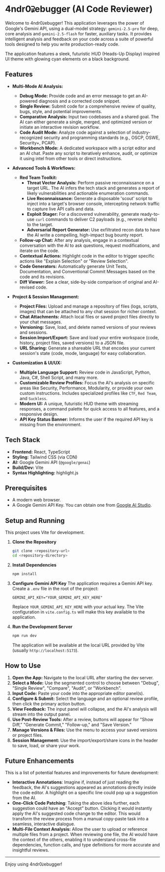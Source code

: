 # 4ndr0⫌ebugger (AI Code Reviewer)

Welcome to 4ndr0⫌ebugger! This application leverages the power of Google's Gemini API, using a dual-model strategy: `gemini-2.5-pro` for deep, core analysis and `gemini-2.5-flash` for faster, auxiliary tasks. It provides intelligent analysis and feedback on your code across a suite of powerful tools designed to help you write production-ready code.

The application features a sleek, futuristic HUD (Heads-Up Display) inspired UI theme with glowing cyan elements on a black background.

## Features

*   **Multi-Mode AI Analysis:**
    *   **Debug Mode:** Provide code and an error message to get an AI-powered diagnosis and a corrected code snippet.
    *   **Single Review:** Submit code for a comprehensive review of quality, bugs, style, and potential improvements.
    *   **Comparative Analysis:** Input two codebases and a shared goal. The AI can either generate a single, merged, and optimized version or initiate an interactive revision workflow.
    *   **Code Audit Mode:** Analyze code against a selection of industry-recognized security and programming standards (e.g., OSCP, OSWE, Security+, PCAP).
    *   **Workbench Mode:** A dedicated workspace with a script editor and an AI chat. Paste any script to iteratively enhance, audit, or optimize it using intel from other tools or direct instructions.

*   **Advanced Tools & Workflows:**
    *   **Red Team Toolkit:**
        *   **Threat Vector Analysis:** Perform passive reconnaissance on a target URL. The AI infers the tech stack and generates a report of likely vulnerabilities and actionable enumeration commands.
        *   **Live Reconnaissance:** Generate a disposable 'scout' script to inject into a target's browser console, intercepting network traffic to capture live API calls and data.
        *   **Exploit Stager:** For a discovered vulnerability, generate ready-to-use `curl` commands to deliver C2 payloads (e.g., reverse shells) to the target.
        *   **Adversarial Report Generator:** Use exfiltrated recon data to have the AI write a compelling, high-impact bug bounty report.
    *   **Follow-up Chat:** After any analysis, engage in a contextual conversation with the AI to ask questions, request modifications, and iterate on the code.
    *   **Contextual Actions:** Highlight code in the editor to trigger specific actions like "Explain Selection" or "Review Selection".
    *   **Code Generators:** Automatically generate Unit Tests, Documentation, and Conventional Commit Messages based on the code and its revisions.
    *   **Diff Viewer:** See a clear, side-by-side comparison of original and AI-revised code.

*   **Project & Session Management:**
    *   **Project Files:** Upload and manage a repository of files (logs, scripts, images) that can be attached to any chat session for richer context.
    *   **Chat Attachments:** Attach local files or saved project files directly to your chat messages.
    *   **Versioning:** Save, load, and delete named versions of your reviews and sessions.
    *   **Session Import/Export:** Save and load your entire workspace (code, history, project files, saved versions) to a JSON file.
    *   **URL Sharing:** Generate a shareable URL that encodes your current session's state (code, mode, language) for easy collaboration.

*   **Customization & UI/UX:**
    *   **Multiple Language Support:** Review code in JavaScript, Python, Java, C#, Shell Script, and many more.
    *   **Customizable Review Profiles:** Focus the AI's analysis on specific areas like Security, Performance, Modularity, or provide your own custom instructions. Includes specialized profiles like `CTF`, `Red Team`, and `Suckless`.
    *   **Modern UI:** A unique, futuristic HUD theme with streaming responses, a command palette for quick access to all features, and a responsive design.
    *   **API Key Status Banner:** Informs the user if the required API key is missing from the environment.

## Tech Stack

*   **Frontend:** React, TypeScript
*   **Styling:** Tailwind CSS (via CDN)
*   **AI:** Google Gemini API (`@google/genai`)
*   **Build/Dev:** Vite
*   **Syntax Highlighting:** highlight.js

## Prerequisites

*   A modern web browser.
*   A Google Gemini API Key. You can obtain one from [Google AI Studio](https://aistudio.google.com/app/apikey).

## Setup and Running

This project uses Vite for development.

1.  **Clone the Repository**
    ```bash
    git clone <repository-url>
    cd <repository-directory>
    ```

2.  **Install Dependencies**
    ```bash
    npm install
    ```

3.  **Configure Gemini API Key**
    The application requires a Gemini API key. Create a `.env` file in the root of the project:
    ```
    GEMINI_API_KEY="YOUR_GEMINI_API_KEY_HERE"
    ```
    Replace `YOUR_GEMINI_API_KEY_HERE` with your actual key. The Vite configuration in `vite.config.ts` will make this key available to the application.

4.  **Run the Development Server**
    ```bash
    npm run dev
    ```
    The application will be available at the local URL provided by Vite (usually `http://localhost:5173`).

## How to Use

1.  **Open the App:** Navigate to the local URL after starting the dev server.
2.  **Select a Mode:** Use the segmented control to choose between "Debug", "Single Review", "Compare", "Audit", or "Workbench".
3.  **Input Code:** Paste your code into the appropriate editor panel(s).
4.  **Configure & Submit:** Select the language and an optional review profile, then click the primary action button.
5.  **View Feedback:** The input panel will collapse, and the AI's analysis will stream into the output panel.
6.  **Use Post-Review Tools:** After a review, buttons will appear for "Show Diff," "Generate Commit," "Follow-up," and "Save Version."
7.  **Manage Versions & Files:** Use the menu to access your saved versions or project files.
8.  **Session Management:** Use the import/export/share icons in the header to save, load, or share your work.


## Future Enhancements

This is a list of potential features and improvements for future development:

*   **Interactive Annotations**: Imagine if, instead of just reading the feedback, the AI's suggestions appeared as annotations directly inside the code editor. A highlight on a specific line could pop up a suggestion from the AI.
*   **One-Click Code Patching**: Taking the above idea further, each suggestion could have an "Accept" button. Clicking it would instantly apply the AI's suggested code change to the editor. This would transform the review process from a manual copy-paste task into a seamless, interactive dialogue.
*   **Multi-File Context Analysis:** Allow the user to upload or reference multiple files from a project. When reviewing one file, the AI would have the context of the others, enabling it to understand cross-file dependencies, function calls, and type definitions for more accurate and insightful reviews.

---

Enjoy using 4ndr0⫌ebugger!